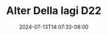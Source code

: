 --- 
title: "Alter Della lagi D22"
description: "  bokep Alter Della lagi D22   video full new"
date: 2024-07-13T14:07:33-08:00
file_code: "01eej38yuu8a"
draft: false
cover: "987qyumvhtundoxg.jpg"
tags: ["Alter", "Della", "lagi", "bokep-indo", "bokep-viral", "bokep-ig"]
length: 52
fld_id: "1483233"
foldername: "Alter Della lagi"
categories: ["Alter Della lagi"]
views: 0
---